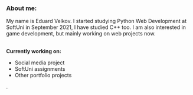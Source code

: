 <h3>About me:</h3>
<p>My name is Eduard Velkov. I started studying Python Web Development at SoftUni in September 2021, I have studied C++ too. I am also interested in game development, but mainly working on web projects now.</p>

<br>
<b>Currently working on:</b> <list><ul><li>Social media project</li><li>SoftUni assignments</li><li>Other portfolio projects</li></ul></list>.
